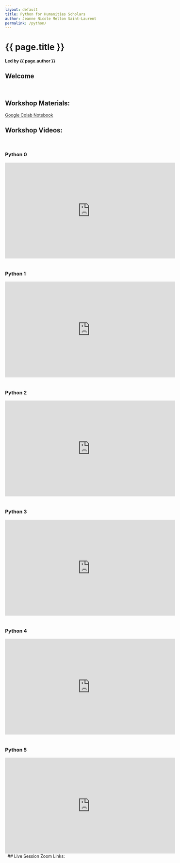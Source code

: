 ```yaml
---
layout: default
title: Python for Humanities Scholars
author: Jeanne Nicole Mellon Saint-Laurent
permalink: /python/
---
```

# {{ page.title }} 
#### Led by {{ page.author }}


## Welcome


&nbsp;    

## Workshop Materials:

[Google Colab Notebook](https://colab.research.google.com/drive/13LDmojqUIZyuOLQzrN9iyR8wIfCPLLnr#scrollTo=1FTqlN9DgVuY )
&nbsp;

## Workshop Videos:
&nbsp;
### Python 0
<iframe width="560" height="315" src="https://www.youtube.com/embed/I04pyPqXSTY" title="YouTube video player" frameborder="0" allow="accelerometer; autoplay; clipboard-write; encrypted-media; gyroscope; picture-in-picture" allowfullscreen></iframe>
&nbsp;

### Python 1
<iframe width="560" height="315" src="https://www.youtube.com/embed/nHzzMYV6RxQ" title="YouTube video player" frameborder="0" allow="accelerometer; autoplay; clipboard-write; encrypted-media; gyroscope; picture-in-picture" allowfullscreen></iframe>
&nbsp;

### Python 2
<iframe width="560" height="315" src="https://www.youtube.com/embed/M5AE_SJyZq4" title="YouTube video player" frameborder="0" allow="accelerometer; autoplay; clipboard-write; encrypted-media; gyroscope; picture-in-picture" allowfullscreen></iframe>
&nbsp;

### Python 3
<iframe width="560" height="315" src="https://www.youtube.com/embed/S16Ahvzp_KU" title="YouTube video player" frameborder="0" allow="accelerometer; autoplay; clipboard-write; encrypted-media; gyroscope; picture-in-picture" allowfullscreen></iframe>
&nbsp;

### Python 4
<iframe width="560" height="315" src="https://www.youtube.com/embed/L_nSsVfX-QI" title="YouTube video player" frameborder="0" allow="accelerometer; autoplay; clipboard-write; encrypted-media; gyroscope; picture-in-picture" allowfullscreen></iframe>
&nbsp;

### Python 5
<iframe width="560" height="315" src="https://www.youtube.com/embed/L_nSsVfX-QI" title="YouTube video player" frameborder="0" allow="accelerometer; autoplay; clipboard-write; encrypted-media; gyroscope; picture-in-picture" allowfullscreen></iframe>
&nbsp;
## Live Session Zoom Links: